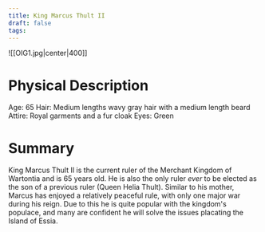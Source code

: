 ```yaml
---
title: King Marcus Thult II
draft: false
tags:
---
```

![[OIG1.jpg|center|400]] 

# Physical Description
Age: 65
Hair: Medium lengths wavy gray hair with a medium length beard
Attire: Royal garments and a fur cloak
Eyes: Green

# Summary
King Marcus Thult II is the current ruler of the Merchant Kingdom of Wartontia and is 65 years old. He is also the only ruler *ever* to be elected as the son of a previous ruler (Queen Helia Thult). Similar to his mother, Marcus has enjoyed a relatively peaceful rule, with only one major war during his reign. Due to this he is quite popular with the kingdom's populace, and many are confident he will solve the issues placating the Island of Essia.